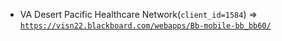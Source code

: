  - VA Desert Pacific Healthcare Network(`client_id=1584`) => [`https://visn22.blackboard.com/webapps/Bb-mobile-bb_bb60/`](https://visn22.blackboard.com/webapps/Bb-mobile-bb_bb60/)
